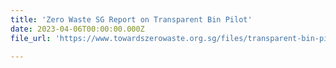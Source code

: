 ```yaml
---
title: 'Zero Waste SG Report on Transparent Bin Pilot'
date: 2023-04-06T00:00:00.000Z
file_url: 'https://www.towardszerowaste.org.sg/files/transparent-bin-pilot.pdf'

---
```


